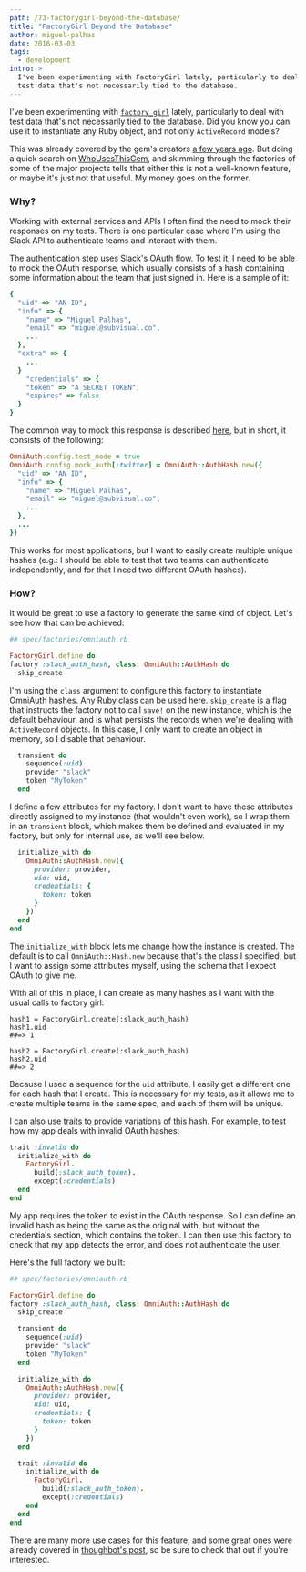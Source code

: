 ```yaml
---
path: /73-factorygirl-beyond-the-database/
title: "FactoryGirl Beyond the Database"
author: miguel-palhas
date: 2016-03-03
tags:
  - development
intro: >
  I've been experimenting with FactoryGirl lately, particularly to deal with
  test data that's not necessarily tied to the database.
---
```


I've been experimenting with [`factory_girl`](https://github.com/thoughtbot/factory_girl) lately, particularly to deal with test data that's not necessarily tied to the database. Did you know you can use it to instantiate any Ruby object, and not only `ActiveRecord` models?

This was already covered by the gem's creators [a few years ago](https://robots.thoughtbot.com/mind-bending-factories). But doing a quick search on [WhoUsesThisGem](http://whousesthisgem.com/gems/factory_girl), and skimming through the factories of some of the major projects tells that either this is not a well-known feature, or maybe it's just not that useful. My money goes on the former.

### Why?

Working with external services and APIs I often find the need to mock their responses on my tests. There is one particular case where I'm using the Slack API to authenticate teams and interact with them.

The authentication step uses Slack's OAuth flow. To test it, I need to be able to mock the OAuth response, which usually consists of a hash containing some information about the team that just signed in. Here is a sample of it:

```ruby
{
  "uid" => "AN ID",
  "info" => {
    "name" => "Miguel Palhas",
    "email" => "miguel@subvisual.co",
    ...
  },
  "extra" => {
    ...
  }
    "credentials" => {
    "token" => "A SECRET TOKEN",
    "expires" => false
  }
}
```

The common way to mock this response is described [here](https://github.com/intridea/omniauth/wiki/Integration-Testing), but in short, it consists of the following:

```ruby
OmniAuth.config.test_mode = true
OmniAuth.config.mock_auth[:twitter] = OmniAuth::AuthHash.new({
  "uid" => "AN ID",
  "info" => {
    "name" => "Miguel Palhas",
    "email" => "miguel@subvisual.co",
    ...
  },
  ...
})
```

This works for most applications, but I want to easily create multiple unique hashes (e.g.: I should be able to test that two teams can authenticate independently, and for that I need two different OAuth hashes).

### How?

It would be great to use a factory to generate the same kind of object. Let's see how that can be achieved:

```ruby
## spec/factories/omniauth.rb

FactoryGirl.define do
factory :slack_auth_hash, class: OmniAuth::AuthHash do
  skip_create
```

I'm using the `class` argument to configure this factory to instantiate OmniAuth hashes. Any Ruby class can be used here.
`skip_create` is a flag that instructs the factory not to call `save!` on the new instance, which is the default behaviour, and is what persists the records when we're dealing with `ActiveRecord` objects. In this case, I only want to create an object in memory, so I disable that behaviour.

```ruby
  transient do
    sequence(:uid)
    provider "slack"
    token "MyToken"
  end
```

I define a few attributes for my factory. I don't want to have these attributes directly assigned to my instance (that wouldn't even work), so I wrap them in an `transient` block, which makes them be defined and evaluated in my factory, but only for internal use, as we'll see below.

```ruby
  initialize_with do
    OmniAuth::AuthHash.new({
      provider: provider,
      uid: uid,
      credentials: {
        token: token
      }
    })
  end
end
```

The `initialize_with` block lets me change how the instance is created. The default is to call `OmniAuth::Hash.new` because that's the class I specified, but I want to assign some attributes myself, using the schema that I expect OAuth to give me.

With all of this in place, I can create as many hashes as I want with the usual calls to factory girl:

```
hash1 = FactoryGirl.create(:slack_auth_hash)
hash1.uid
##=> 1

hash2 = FactoryGirl.create(:slack_auth_hash)
hash2.uid
##=> 2
```

Because I used a sequence for the `uid` attribute, I easily get a different one for each hash that I create. This is necessary for my tests, as it allows me to create multiple teams in the same spec, and each of them will be unique.

I can also use traits to provide variations of this hash. For example, to test how my app deals with invalid OAuth hashes:

```ruby
trait :invalid do
  initialize_with do
    FactoryGirl.
      build(:slack_auth_token).
      except(:credentials)
  end
end
```

My app requires the token to exist in the OAuth response. So I can define an invalid hash as being the same as the original with, but without the credentials section, which contains the token.
I can then use this factory to check that my app detects the error, and does not authenticate the user.

Here's the full factory we built:

```ruby
## spec/factories/omniauth.rb

FactoryGirl.define do
factory :slack_auth_hash, class: OmniAuth::AuthHash do
  skip_create

  transient do
    sequence(:uid)
    provider "slack"
    token "MyToken"
  end

  initialize_with do
    OmniAuth::AuthHash.new({
      provider: provider,
      uid: uid,
      credentials: {
        token: token
      }
    })
  end

  trait :invalid do
    initialize_with do
      FactoryGirl.
        build(:slack_auth_token).
        except(:credentials)
    end
  end
end
```


There are many more use cases for this feature, and some great ones were already covered in [thoughbot's post](https://robots.thoughtbot.com/mind-bending-factories), so be sure to check that out if you're interested.
